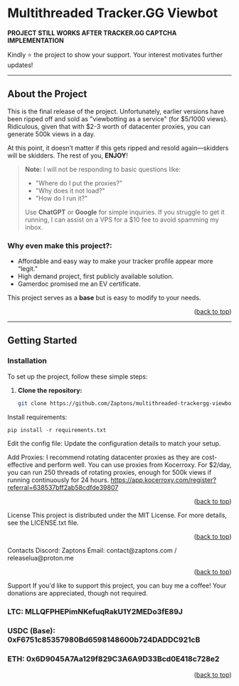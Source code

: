 <a name="readme-top"></a>

<!-- PROJECT LOGO -->
# Multithreaded Tracker.GG Viewbot

**PROJECT STILL WORKS AFTER TRACKER.GG CAPTCHA IMPLEMENTATION**  

Kindly ⭐ the project to show your support. Your interest motivates further updates!

---

## About the Project

This is the final release of the project. Unfortunately, earlier versions have been ripped off and sold as "viewbotting as a service" (for $5/1000 views). Ridiculous, given that with $2-3 worth of datacenter proxies, you can generate 500k views in a day.

At this point, it doesn’t matter if this gets ripped and resold again—skidders will be skidders. The rest of you, **ENJOY**!

> **Note:** I will not be responding to basic questions like:  
> - "Where do I put the proxies?"  
> - "Why does it not load?"  
> - "How do I run it?"  
> 
> Use **ChatGPT** or **Google** for simple inquiries. If you struggle to get it running, I can assist on a VPS for a $10 fee to avoid spamming my inbox.

### Why even make this project?:
* Affordable and easy way to make your tracker profile appear more “legit.”
* High demand project, first publicly available solution.
* Gamerdoc promised me an EV certificate.

This project serves as a **base** but is easy to modify to your needs.

<p align="right">(<a href="#readme-top">back to top</a>)</p>

---

## Getting Started

### Installation

To set up the project, follow these simple steps:

1. **Clone the repository:**
   ```bash
   git clone https://github.com/Zaptons/multithreaded-trackergg-viewbot-.git
Install requirements:

   ```python
   pip install -r requirements.txt
```

Edit the config file: Update the configuration details to match your setup.

Add Proxies: I recommend rotating datacenter proxies as they are cost-effective and perform well.
You can use proxies from Kocerroxy.
For $2/day, you can run 250 threads of rotating proxies, enough for 500k views if running continuously for 24 hours.
https://app.kocerroxy.com/register?referral=638537bff2ab58cdfde39807
<p align="right">(<a href="#readme-top">back to top</a>)</p>
License
This project is distributed under the MIT License. For more details, see the LICENSE.txt file.

<p align="right">(<a href="#readme-top">back to top</a>)</p>
Contacts
Discord: Zaptons
Email: contact@zaptons.com / releaselua@proton.me
<p align="right">(<a href="#readme-top">back to top</a>)</p>
Support
If you'd like to support this project, you can buy me a coffee! Your donations are appreciated, though not required.

### LTC: MLLQFPHEPimNKefuqRakU1Y2MEDo3fE89J
### USDC (Base): 0xF6751c85357980Bd6598148600b724DADDC921cB
### ETH: 0x6D9045A7Aa129f829C3A6A9D33Bcd0E418c728e2
<p align="right">(<a href="#readme-top">back to top</a>)</p>
